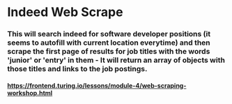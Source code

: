 # Indeed Web Scrape

### This will search indeed for software developer positions (it seems to autofill with current location everytime) and then scrape the first page of results for job titles with the words 'junior' or 'entry' in them - It will return an array of objects with those titles and links to the job postings.

#### https://frontend.turing.io/lessons/module-4/web-scraping-workshop.html 
